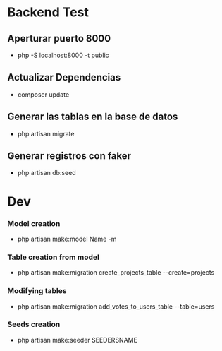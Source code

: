# Backend Test

## Aperturar puerto 8000

* php -S localhost:8000 -t public

## Actualizar Dependencias

* composer update

## Generar las tablas en la base de datos

* php artisan migrate

## Generar registros con faker

* php artisan db:seed


# Dev

### Model creation

* php artisan make:model Name -m

### Table creation from model

* php artisan make:migration create_projects_table --create=projects

### Modifying tables

* php artisan make:migration add_votes_to_users_table --table=users

### Seeds creation

* php artisan make:seeder SEEDERSNAME
